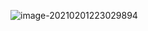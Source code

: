 ![image-20210201223029894](C:/Users/BINGCHEN/AppData/Roaming/Typora/typora-user-images/image-20210201223029894.png)